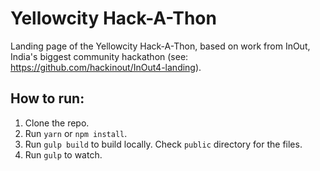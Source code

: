 # Yellowcity Hack-A-Thon
Landing page of the Yellowcity Hack-A-Thon, based on work from InOut, India's biggest community hackathon (see: https://github.com/hackinout/InOut4-landing).


## How to run:

1. Clone the repo.
2. Run `yarn` or `npm install`.
3. Run `gulp build` to build locally. Check `public` directory for the files.
4. Run `gulp` to watch.
